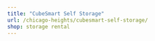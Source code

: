 ```yaml
---
title: "CubeSmart Self Storage"
url: /chicago-heights/cubesmart-self-storage/
shop: storage rental
---
```

